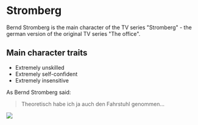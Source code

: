 # Stromberg

Bernd Stromberg is the main character of the TV series "Stromberg" - the german version of the original TV series "The office".

## Main character traits

* Extremely unskilled
* Extremely self-confident
* Extremely insensitive

As Bernd Stromberg said:
> Theoretisch habe ich ja auch den Fahrstuhl genommen...

<img src="https://aisvip-a.akamaihd.net/masters/489240/fuenf-spannende-fakten-ueber-bernd-stromberg.jpg"/>